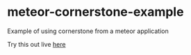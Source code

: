 # meteor-cornerstone-example
Example of using cornerstone from a meteor application

Try this out live [here](http://meteor-cornerstone-example.meteor.com/)